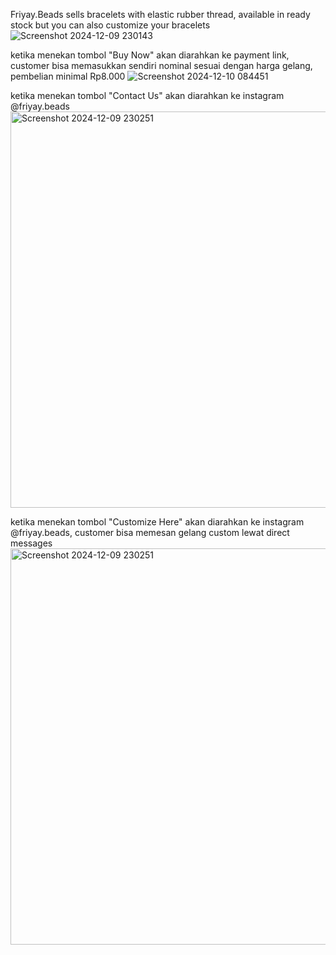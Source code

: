 Friyay.Beads sells bracelets with elastic rubber thread, available in ready stock but you can also customize your bracelets
![Screenshot 2024-12-09 230143](https://github.com/user-attachments/assets/0f4403f8-c68e-478c-b26a-c559c5fa0b92)

ketika menekan tombol "Buy Now" akan diarahkan ke payment link, customer bisa memasukkan sendiri nominal sesuai dengan harga gelang, pembelian minimal Rp8.000
![Screenshot 2024-12-10 084451](https://github.com/user-attachments/assets/dd2c08d4-c757-4b95-bfc5-ecbba4ab294e)

ketika menekan tombol "Contact Us" akan diarahkan ke instagram @friyay.beads
<img width="634" alt="Screenshot 2024-12-09 230251" src="https://github.com/user-attachments/assets/0f88f4b9-7ce5-42a9-bcb8-c2e54302b86a">


ketika menekan tombol "Customize Here" akan diarahkan ke instagram @friyay.beads, customer bisa memesan gelang custom lewat direct messages
<img width="634" alt="Screenshot 2024-12-09 230251" src="https://github.com/user-attachments/assets/589058b5-8651-4baa-9eae-5cd28a6e86fa">




